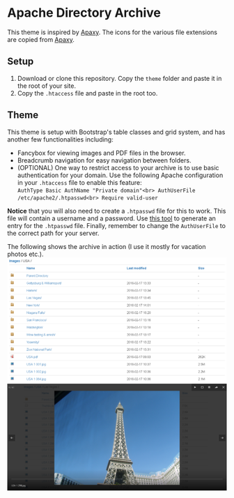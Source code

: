 # Apache Directory Archive
This theme is inspired by [Apaxy](https://github.com/oupala/apaxy). The icons for the various file extensions are copied from [Apaxy](https://github.com/oupala/apaxy).

## Setup
1. Download or clone this repository. Copy the `theme` folder and paste it in the root of your site.
2. Copy the `.htaccess` file and paste in the root too.

## Theme
This theme is setup with Bootstrap's table classes and grid system, and has another few functionalities including:
* Fancybox for viewing images and PDF files in the browser.
* Breadcrumb navigation for easy navigation between folders.
* (OPTIONAL) One way to restrict access to your archive is to use basic authentication for your domain. Use the following Apache configuration in your `.htaccess` file to enable this feature:
<br>`AuthType Basic
AuthName "Private domain"<br>
AuthUserFile /etc/apache2/.htpasswd<br>
Require valid-user`

**Notice** that you will also need to create a `.htpasswd` file for this to work. This file will contain a username and a password. Use [this tool](http://www.htaccesstools.com/htpasswd-generator/) to generate an entry for the `.htpasswd` file. Finally, remember to change the `AuthUserFile` to the correct path for your server.

The following shows the archive in action (I use it mostly for vacation photos etc.).
![Screenshot](screenshot1.png)
![Screenshot Fancybox](screenshot2.png)